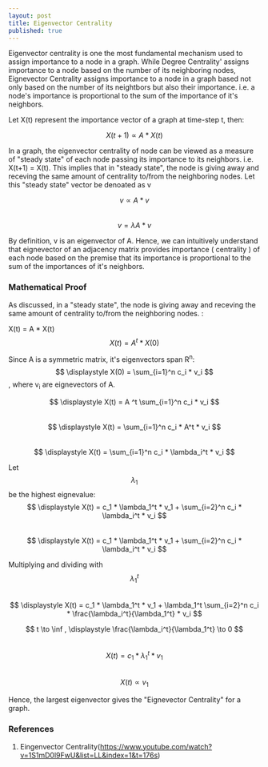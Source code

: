 ```yaml
---
layout: post
title: Eigenvector Centrality
published: true  
---
```


Eigenvector centrality is one the most fundamental mechanism used to assign importance to a node in a graph. While Degree Centrality' assigns importance to a node based on  the number of its neighboring nodes, Eignevector Centrality assigns importance to a node in a graph based not only based on the number of its neightbors but also their importance. i.e. a node's importance is proportional to the sum of the importance of it's neighbors.

Let X(t) represent the importance vector of a graph at time-step t, then:  
  
$$ X(t+1) \propto A * X(t) $$
  
In a graph, the eigenvector centrality of node can be viewed as a measure of "steady state" of each node passing its importance to its neighbors. i.e. X(t+1) = X(t). This implies that in "steady state", the node is giving away and receving the same amount of centrality to/from the neighboring nodes. Let this "steady state" vector be denoated as v  
  
$$ v  \propto A*v $$  
$$ v  = \lambda A*v $$

By definition, v is an eigenvector of A. Hence, we can intuitively understand that eignevector of an adjacency matrix provides importance ( centrality ) of each node based on the premise that its importance is proportional to the sum of the importances of it's neighbors.  

### Mathematical Proof

As discussed, in a "steady state",  the node is giving away and receving the same amount of centrality to/from the neighboring nodes. : 

X(t) = A * X(t)  
$$ X(t) = A^t  * X(0) $$
  
Since A is a symmetric matrix, it's eigenvectors span  R<sup>n</sup>:  
$$ \displaystyle X(0) = \sum_{i=1}^n  c_i * v_i $$, where v<sub>i</sub>  are eignevectors of A. 

$$ \displaystyle X(t) =  A ^t  \sum_{i=1}^n  c_i * v_i $$  
$$ \displaystyle X(t) =  \sum_{i=1}^n   c_i * A^t * v_i $$  
$$ \displaystyle X(t) =  \sum_{i=1}^n   c_i * \lambda_i^t * v_i $$
  
Let $$ \lambda_1 $$ be the highest eignevalue:  
$$ \displaystyle X(t) =  c_1 * \lambda_1^t * v_1 + \sum_{i=2}^n   c_i * \lambda_i^t * v_i $$  
$$ \displaystyle X(t) =  c_1 * \lambda_1^t * v_1 + \sum_{i=2}^n   c_i * \lambda_i^t * v_i $$   
  
Multiplying and dividing with $$ \lambda_1^t $$   
$$ \displaystyle X(t) =  c_1 * \lambda_1^t * v_1 + \lambda_1^t \sum_{i=2}^n   c_i * \frac{\lambda_i^t}{\lambda_1^t} * v_i $$  

$$ t \to \inf , \displaystyle \frac{\lambda_i^t}{\lambda_1^t} \to 0 $$  
$$ X(t) =  c_1 * \lambda_1^t * v_1 $$  
$$ X(t) \propto v_1 $$  
  
Hence, the largest eigenvector gives the "Eignevector Centrality" for a graph.  

### References
1. Eingenvector Centrality(https://www.youtube.com/watch?v=1S1mD0l9FwU&list=LL&index=1&t=176s)  



